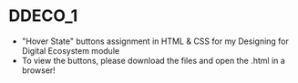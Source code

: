 # DDECO_1
- "Hover State" buttons assignment in HTML & CSS for my Designing for Digital Ecosystem module
- To view the buttons, please download the files and open the .html in a browser!

